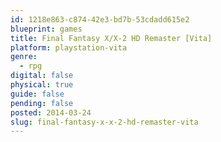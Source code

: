 ```yaml
---
id: 1218e863-c874-42e3-bd7b-53cdadd615e2
blueprint: games
title: Final Fantasy X/X-2 HD Remaster [Vita]
platform: playstation-vita
genre:
  - rpg
digital: false
physical: true
guide: false
pending: false
posted: 2014-03-24
slug: final-fantasy-x-x-2-hd-remaster-vita
---
```


